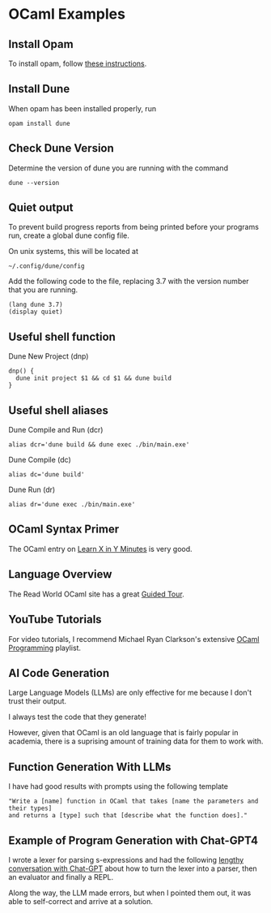 # OCaml Examples

## Install Opam

To install opam, follow [these instructions](https://ocaml.org/docs/up-and-running).

## Install Dune

When opam has been installed properly, run

```
opam install dune
```

## Check Dune Version

Determine the version of dune you are running with the command

```
dune --version
```

## Quiet output

To prevent build progress reports from being printed before your programs run, create a global dune config file.

On unix systems, this will be located at

```
~/.config/dune/config
```

Add the following code to the file, replacing 3.7 with the version number that you are running.

```
(lang dune 3.7)
(display quiet)
```

## Useful shell function

Dune New Project (dnp)

```
dnp() {
  dune init project $1 && cd $1 && dune build
}
```

## Useful shell aliases

Dune Compile and Run (dcr)

```
alias dcr='dune build && dune exec ./bin/main.exe'
```

Dune Compile (dc)

```
alias dc='dune build'
```

Dune Run (dr)

```
alias dr='dune exec ./bin/main.exe'
```

## OCaml Syntax Primer

The OCaml entry on [Learn X in Y Minutes](https://learnxinyminutes.com/docs/ocaml/) is very good.

## Language Overview

The Read World OCaml site has a great [Guided Tour](https://dev.realworldocaml.org/guided-tour.html).

## YouTube Tutorials

For video tutorials, I recommend Michael Ryan Clarkson's extensive [OCaml Programming](https://youtube.com/playlist?list=PLre5AT9JnKShBOPeuiD9b-I4XROIJhkIU) playlist.

## AI Code Generation

Large Language Models (LLMs) are only effective for me because I don't trust their output.

I always test the code that they generate!

However, given that OCaml is an old language that is fairly popular in academia, there is a suprising amount of training data for them to work with.

## Function Generation With LLMs

I have had good results with prompts using the following template

```
"Write a [name] function in OCaml that takes [name the parameters and their types] 
and returns a [type] such that [describe what the function does]."
```

## Example of Program Generation with Chat-GPT4

I wrote a lexer for parsing s-expressions and had the following [lengthy conversation with Chat-GPT](https://chat.openai.com/share/a11e1f50-dce6-4e11-b351-9b4c02d52443) about how to turn the lexer into a parser, then an evaluator and finally a REPL.

Along the way, the LLM made errors, but when I pointed them out, it was able to self-correct and arrive at a solution.
